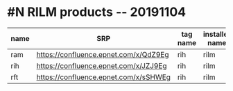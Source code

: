 # #N RILM products -- 20191104

|name   |SRP                                      |tag name|installer name|script name|
|-------|-----------------------------------------|--------|--------------|-----------|
|ram   	|https://confluence.epnet.com/x/QdZ9Eg    |rih	    |rilm          |rilm       |
|rih	   |https://confluence.epnet.com/x/JZJ9Eg    |rih	    |rilm          |rilm       |
|rft	   |https://confluence.epnet.com/x/sSHWEg    |rih	    |rilm          |rft        |
